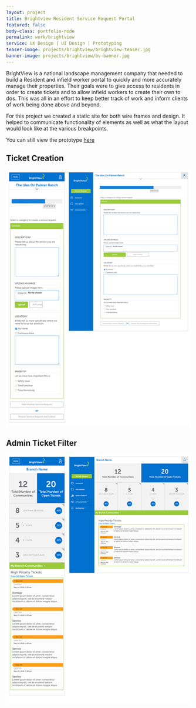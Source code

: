```yaml
---
layout: project
title: Brightview Resident Service Request Portal
featured: false
body-class: portfolio-node
permalink: work/brightview
service: UX Design | UI Design | Prototyping
teaser-image: projects/brightview/brightview-teaser.jpg
banner-image: projects/brightview/bv-banner.jpg
---
```


BrightView is a national landscape management company that needed to build a Resident and infield worker portal to quickly and more accurately manage their properties. Their goals were to give access to residents in order to create tickets and to allow infield workers to create their own to dos. This was all in an effort to keep better track of work and inform clients of work being done above and beyond.

For this project we created a static site for both wire frames and design. It helped to communicate functionality of elements as well as what the layout would look like at the various breakpoints. 

You can still view the prototype [here](http://newmediadenver.github.io/bv)

## Ticket Creation

<img src="/assets/img/projects/brightview/bv-ticket.jpg" />

## Admin Ticket Filter

<img src="/assets/img/projects/brightview/admin-dashboard-mobile.jpg" />
